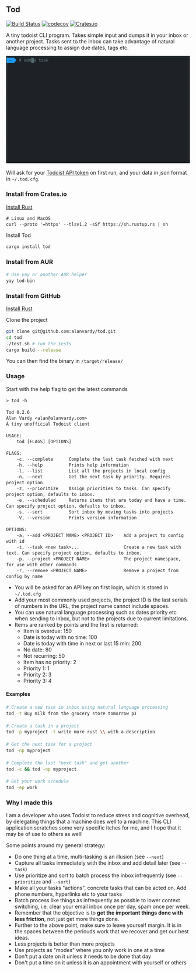 ## Tod

[![Build Status](https://github.com/alanvardy/tod/workflows/ci/badge.svg)](https://github.com/alanvardy/tod) [![codecov](https://codecov.io/gh/alanvardy/tod/branch/master/graph/badge.svg?token=9FBJK1SU0K)](https://codecov.io/gh/alanvardy/tod) [![Crates.io](https://img.shields.io/crates/v/tod.svg)](https://crates.io/crates/tod)

A tiny todoist CLI program. Takes simple input and dumps it in your inbox or another project. Tasks sent to the inbox can take advantage of natural language processing to assign due dates, tags etc.

![Tod](tod.gif)

Will ask for your [Todoist API token](https://todoist.com/prefs/integrations) on first run, and your data in json format in `~/.tod.cfg`. 

### Install from Crates.io

[Install Rust](https://www.rust-lang.org/tools/install)
```
# Linux and MacOS
curl --proto '=https' --tlsv1.2 -sSf https://sh.rustup.rs | sh
```

Install Tod

```bash
cargo install tod
```

### Install from AUR

```bash
# Use yay or another AUR helper
yay tod-bin
```

### Install from GitHub

[Install Rust](https://www.rust-lang.org/tools/install)

Clone the project

```bash
git clone git@github.com:alanvardy/tod.git
cd tod
./test.sh # run the tests
cargo build --release
```

You can then find the binary in `/target/release/`

### Usage

Start with the help flag to get the latest commands

```
> tod -h

Tod 0.2.6
Alan Vardy <alan@alanvardy.com>
A tiny unofficial Todoist client

USAGE:
    tod [FLAGS] [OPTIONS]

FLAGS:
    -c, --complete      Complete the last task fetched with next
    -h, --help          Prints help information
    -l, --list          List all the projects in local config
    -n, --next          Get the next task by priority. Requires project option.
    -z, --prioritize    Assign priorities to tasks. Can specify project option, defaults to inbox.
    -e, --scheduled     Returns items that are today and have a time. Can specify project option, defaults to inbox.
    -s, --sort          Sort inbox by moving tasks into projects
    -V, --version       Prints version information

OPTIONS:
    -a, --add <PROJECT NAME> <PROJECT ID>    Add a project to config with id
    -t, --task <new task>...                 Create a new task with text. Can specify project option, defaults to inbox.
    -p, --project <PROJECT NAME>             The project namespace, for use with other commands
    -r, --remove <PROJECT NAME>              Remove a project from config by name
```

- You will be asked for an API key on first login, which is stored in `~/.tod.cfg`
- Add your most commonly used projects, the project ID is the last serials of numbers in the URL, the project name cannot include spaces.
- You can use natural language processing such as dates priority etc when sending to inbox, but not to the projects due to current limitations.
- Items are ranked by points and the first is returned:
  - Item is overdue: 150
  - Date is today with no time: 100
  - Date is today with time in next or last 15 min: 200
  - No date: 80
  - Not recurring: 50
  - Item has no priority: 2
  - Priority 1: 1
  - Priority 2: 3
  - Priority 3: 4

#### Examples

```bash
# Create a new task in inbox using natural language processing
tod -t Buy milk from the grocery store tomorrow p1

# Create a task in a project
tod -p myproject -t write more rust \\ with a description

# Get the next task for a project
tod -np myproject

# Complete the last "next task" and get another
tod -c && tod -np myproject

# Get your work schedule
tod -ep work
```

### Why I made this

I am a developer who uses Todoist to reduce stress and cognitive overhead, by delegating things that a machine does well to a machine. This CLI application scratches some very specific itches for me, and I hope that it may be of use to others as well!

Some points around my general strategy:

- Do one thing at a time, multi-tasking is an illusion (see `--next`)
- Capture all tasks immediately with the inbox and add detail later (see `--task`)
- Use prioritize and sort to batch process the inbox infrequently (see `--prioritize` and `--sort`)
- Make all your tasks "actions", concrete tasks that can be acted on. Add phone numbers, hyperlinks etc to your tasks
- Batch process like things as infrequently as possble to lower context switching, i.e. clear your email inbox once per day, spam once per week.
- Remember that the objective is to **get the important things done with less friction**, not just get more things done.
- Further to the above point, make sure to leave yourself margin. It is in the spaces between the periouds work that we recover and get our best ideas.
- Less projects is better than more projects
- Use projects as "modes" where you only work in one at a time
- Don't put a date on it unless it needs to be done that day
- Don't put a time on it unless it is an appointment with yourself or others
